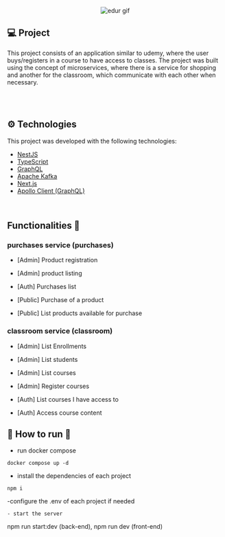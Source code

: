 <p align="center">
  <img alt="edur gif" src=".github/edur.gif" />
</p>

## 💻 Project

This project consists of an application similar to udemy, where the user buys/registers in a course to have access to classes.
The project was built using the concept of microservices, where there is a service for shopping and another for the classroom, which communicate with each other when necessary.

</br>
</br>

## ⚙ Technologies
This project was developed with the following technologies:

- [NestJS](https://nestjs.com/)
- [TypeScript](https://www.typescriptlang.org)
- [GraphQL](https://graphql.org/)
- [Apache Kafka](https://kafka.apache.org/)
- [Next.js](https://nextjs.org/)
- [Apollo Client (GraphQL)](https://github.com/apollographql/apollo-client)

</br>

## Functionalities 🚀

### purchases service (purchases)

- [Admin] Product registration
- [Admin] product listing

- [Auth] Purchases list

- [Public] Purchase of a product
- [Public] List products available for purchase

### classroom service (classroom)

- [Admin] List Enrollments
- [Admin] List students
- [Admin] List courses
- [Admin] Register courses

- [Auth] List courses I have access to
- [Auth] Access course content



## 👷 How to run 🚀
- run docker compose
```
docker compose up -d
```
- install the dependencies of each project
```
npm i
```
-configure the .env of each project if needed
```
- start the server
``` 
npm run start:dev (back-end), 
npm run dev (front-end)
```
